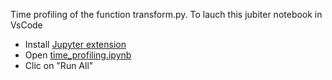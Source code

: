 Time profiling of the function transform.py. To lauch this jubiter notebook in VsCode
 - Install [Jupyter extension](https://marketplace.visualstudio.com/items?itemName=ms-toolsai.jupyter)
 - Open [time_profiling.ipynb](./time_profiling.ipynb)
 - Clic on "Run All"